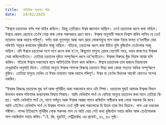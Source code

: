```yaml
---
title:  অতিৰিক্ত অধ্যয়ন পাঠঃ
date:   14/02/2025
---
```


“ঈশ্বৰে চয়তানক স্বৰ্গৰ পৰা বাহিৰ কৰিলে। কিন্তু তেতিয়াও ঈশ্বৰ জ্ঞানবান আছিল। তেওঁ চয়তানক ধ্বংস কৰা নাছিল। ঈশ্বৰে কেৱল প্ৰেমেৰে তেওঁৰ সেৱা কৰা লোক সকলকহে গ্ৰহণ কৰে। ঈশ্বৰৰ অনুগামী সকলে বিশ্বাস কৰিব লাগিব যে তেওঁ ন্যায়বান আৰু দয়াৰে পৰিপূৰ্ণ। স্বৰ্গত থকা দূতসমূহ আৰু আন গ্ৰহৰ লোকসমূহে পাপ আৰু ইয়াৰ ফলত হ’বলগীয়া বেয়া পৰিণতি সমূহৰ কথাবোৰ বুজিবলৈ সাজু নাছিল। গতিকে, চয়তানক ধ্বংস কৰা উচিত বুলি বুজিবলৈ তেওঁলোক সাজু নাছিল। যদি ঈশ্বৰে চয়তানক লগে লগে ধ্বংস কৰা হ’লে, কিছুমান মানুহে প্ৰেমৰ যোগেদি নহয়, ভয়ৰ কাৰণেহে ঈশ্বৰক সেৱা কৰিলেহেঁতেন। তেতিয়া চয়তানৰ দুষ্টতা সম্পূৰ্ণৰূপে ধ্বংস নহ’লহেঁতেন। ঈশ্বৰৰ বিৰুদ্ধে যুঁজ দিয়াৰ আত্মা চলি থাকিব। গতিকে ঈশ্বৰে সকলোৰে বাবে আটাইতকৈ উত্তম কাম কৰিলে। ঈশ্বৰে চয়তানক তাৰ ৰাজ্যৰ নিয়মবোৰ দেখুৱাবলৈ অনুমতি দিলে। তেতিয়া মানুহে ঈশ্বৰৰ শাসনৰ বিৰুদ্ধে চয়তানে মিছা কথা কোৱা সত্যতা অধিক সম্পূৰ্ণৰূপে বুজিব। তেতিয়া মানুহে দেখিব যে ঈশ্বৰ ন্যায়বান আৰু দয়াৰে পৰিপূৰ্ণ। ঈশ্বৰ বা তেওঁৰ বিধানক আকৌ কোনেও সন্দেহ নকৰিব।

“ঈশ্বৰৰ বিৰুদ্ধে চয়তানৰ যুদ্ধ স্বৰ্গ আৰু পৃথিৱীত থকা সকলোৰে বাবে এটা শিক্ষা। চয়তানৰ যুদ্ধই আমাক ঈশ্বৰৰ বিধান উলংঘন কৰাৰ পৰিণামৰ কথাবোৰৰ বিষয়ে শিকায়। আমি দেখিবলৈ পাওঁ যে যেতিয়া মানুহে চয়তানৰ কথা মানে তেতিয়া কি হয়। আমি দেখিবলৈ পাওঁ যে, পাপে স্বৰ্গদূত আৰু ঈশ্বৰৰ আজ্ঞা পালন কৰিবলৈ অস্বীকাৰ কৰা লোক সকলক কি কৰে। আমি এইটোও দেখিবলৈ পাওঁ যে ঈশ্বৰৰ শাসনে তেওঁ সৃষ্টি কৰা সকলোকে যি উত্তম তাক দিব বিচাৰে। পাপ এক ভয়ংকৰ পৰীক্ষা। পাপৰ ইতিহাসে পৃথিৱীৰ লোক সকলক পাপ যে অতি বেয়া সেই কথা বুজিবলৈ সহায় কৰিব আৰু তেওঁলোকক পাপ নকৰিবলৈ সহায় কৰিব।”-ই. জি. হুৱাইট, পেট্ৰিয়াৰ্কছ এণ্ড প্ৰফেট:, ৪২, ৪৩ পৃষ্ঠা।